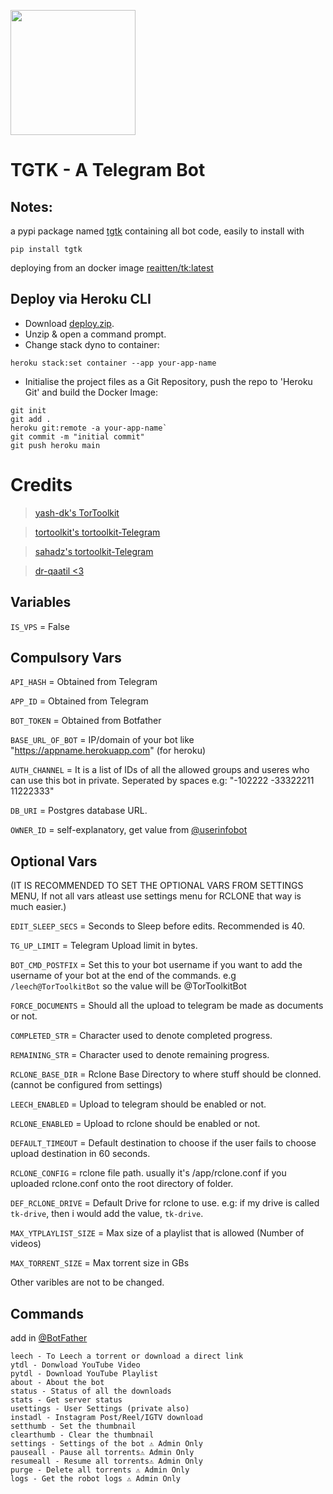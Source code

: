 <p><a href="https://heroku.com/deploy?template=https://github.com/kumarhariomrai/ttknew"> <img src="https://img.shields.io/badge/Deploy%20To%20Heroku-blueviolet?style=for-the-badge&logo=heroku" width="200""/></a></p>


# TGTK - A Telegram Bot

## Notes:
a pypi package named [tgtk](https://pypi.org/project/tgtk) containing all bot code, easily to install with 
```
pip install tgtk
```
deploying from an docker image [reaitten/tk:latest](https://hub.docker.com/r/reaitten/tk/tags?page=1&ordering=last_updated)

## Deploy via Heroku CLI
- Download [deploy.zip](https://github.com/reaitten/tgtk/releases).
- Unzip & open a command prompt.
- Change stack dyno to container:
```
heroku stack:set container --app your-app-name
```
- Initialise the project files as a Git Repository, push the repo to 'Heroku Git' and build the Docker Image:
```
git init
git add .
heroku git:remote -a your-app-name`
git commit -m "initial commit"
git push heroku main
```

# Credits

> [yash-dk's TorToolkit](https://github.com/yash-dk/TorToolkit-Telegram)

> [tortoolkit's tortoolkit-Telegram](https://github.com/tk/tk-Telegram)

> [sahadz's tortoolkit-Telegram](https://github.com/sahadz/tk-Telegram)

> [dr-qaatil <3](https://github.com/dr-qaatil)

## Variables
`IS_VPS` = False
## Compulsory Vars

`API_HASH` = Obtained from Telegram 

`APP_ID` = Obtained from Telegram

`BOT_TOKEN` = Obtained from Botfather

`BASE_URL_OF_BOT` = IP/domain of your bot like "https://appname.herokuapp.com" (for heroku)

`AUTH_CHANNEL` = It is a list of IDs of all the allowed groups and useres who can use this bot in private. Seperated by spaces e.g: "-102222 -33322211 11222333"

`DB_URI` = Postgres database URL.

`OWNER_ID` = self-explanatory, get value from [@userinfobot](https://t.me/userinfobot)

## Optional Vars
(IT IS RECOMMENDED TO SET THE OPTIONAL VARS FROM SETTINGS MENU, If not all vars atleast use settings menu for RCLONE that way is much easier.)

`EDIT_SLEEP_SECS` = Seconds to Sleep before edits. Recommended is 40.

`TG_UP_LIMIT` = Telegram Upload limit in bytes.

`BOT_CMD_POSTFIX` = Set this to your bot username if you want to add the username of your bot at the end of the commands. e.g `/leech@TorToolkitBot` so the value will be @TorToolkitBot

`FORCE_DOCUMENTS` = Should all the upload to telegram be made as documents or not.

`COMPLETED_STR` = Character used to denote completed progress. 

`REMAINING_STR` = Character used to denote remaining progress.

`RCLONE_BASE_DIR` = Rclone Base Directory to where stuff should be clonned. (cannot be configured from settings)

`LEECH_ENABLED` = Upload to telegram should be enabled or not.

`RCLONE_ENABLED` = Upload to rclone should be enabled or not.

`DEFAULT_TIMEOUT` = Default destination to choose if the user fails to choose upload destination in 60 seconds.

`RCLONE_CONFIG` = rclone file path. usually it's /app/rclone.conf if you uploaded rclone.conf onto the root directory of folder.

`DEF_RCLONE_DRIVE` = Default Drive for rclone to use. e.g: if my drive is called `tk-drive`, then i would add the value, `tk-drive`.

`MAX_YTPLAYLIST_SIZE` = Max size of a playlist that is allowed (Number of videos)

`MAX_TORRENT_SIZE` = Max torrent size in GBs

Other varibles are not to be changed.

## Commands
add in [@BotFather](https://t.me/BotFather)

    leech - To Leech a torrent or download a direct link
    ytdl - Donwload YouTube Video
    pytdl - Download YouTube Playlist
    about - About the bot
    status - Status of all the downloads
    stats - Get server status
    usettings - User Settings (private also)
    instadl - Instagram Post/Reel/IGTV download
    setthumb - Set the thumbnail
    clearthumb - Clear the thumbnail
    settings - Settings of the bot ⚠️ Admin Only
    pauseall - Pause all torrents⚠️ Admin Only
    resumeall - Resume all torrents⚠️ Admin Only
    purge - Delete all torrents ⚠️ Admin Only
    logs - Get the robot logs ⚠️ Admin Only
